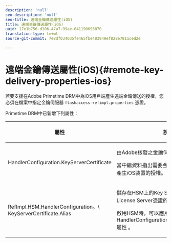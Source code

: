 ```yaml
---
description: 'null'
seo-description: 'null'
seo-title: 遠端金鑰傳送屬性(iOS)
title: 遠端金鑰傳送屬性(iOS)
uuid: 17e1b756-d106-47a7-99ae-641190693870
translation-type: tm+mt
source-git-commit: 7e8df034035fe465fbe403949ef828e7811ced2e

---
```



# 遠端金鑰傳送屬性(iOS){#remote-key-delivery-properties-ios}

若要支援在Adobe Primetime DRM中為iOS用戶端產生遠端金鑰傳送的授權，您必須在檔案中指定金鑰伺服器 `flashaccess-refimpl.properties` 憑證。

Primetime DRM中已新增下列屬性：

<table frame="all" colsep="1" rowsep="1" class="+ topic/table adobe-d/table " id="table_xz2_lwy_n4"> 
 <thead class="- topic/thead "> 
  <tr rowsep="1" class="- topic/row "> 
   <th colname="1" class="- topic/entry entry"> <p class="- topic/p ">屬性 </p> </th> 
   <th colname="2" class="- topic/entry entry"> <p class="- topic/p ">說明 </p> </th> 
  </tr> 
 </thead>
 <tbody class="- topic/tbody "> 
  <tr rowsep="1" class="- topic/row "> 
   <td colname="1" class="- topic/entry "><span class="codeph"> HandlerConfiguration.KeyServerCertificate</span> </td> 
   <td colname="2" class="- topic/entry "> <p>由Adobe核發之金鑰伺服器授權伺服器憑證。 </p> <p>當中繼資料指出需要金鑰伺服器時，此憑證會產生iOS裝置的授權。 </p> </td> 
  </tr> 
  <tr rowsep="0" class="- topic/row "> 
   <td colname="1" class="- topic/entry "><span class="codeph"> RefImpl.HSM.HandlerConfiguration。\ KeyServerCertificate.Alias</span> </td> 
   <td colname="2" class="- topic/entry "> <p>儲存在HSM上的Key Server Adobe核發之License Server憑證的別名。 </p> <p>啟用HSM時，可以應用此屬性，而不應 <span class="codeph"> 用HandlerConfiguration.KeyServerCertificate屬性</span> 。 </p> </td> 
  </tr> 
 </tbody> 
</table>

